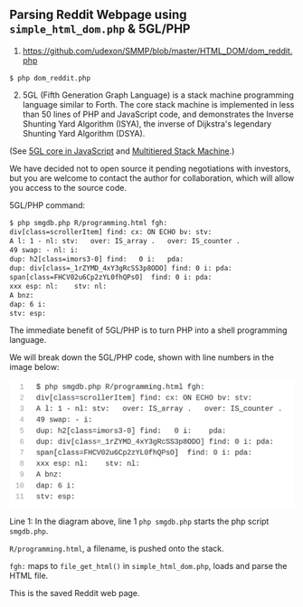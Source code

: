 ## Parsing Reddit Webpage using `simple_html_dom.php` & 5GL/PHP


1. https://github.com/udexon/SMMP/blob/master/HTML_DOM/dom_reddit.php
```
$ php dom_reddit.php
```


2. 5GL (Fifth Generation Graph Language) is a stack machine programming language similar to Forth. The core stack machine is implemented in less than 50 lines of PHP and JavaScript code, and demonstrates the Inverse Shunting Yard Algorithm (ISYA), the inverse of Dijkstra's legendary Shunting Yard Algorithm (DSYA).

(See [5GL core in JavaScript](http://5gl.epizy.com/nsm/fgl.html) and [Multitiered Stack Machine](https://github.com/udexon/SMMP/blob/master/MultitieredStackMachine.md).) 

We have decided not to open source it pending negotiations with investors, but you are welcome to contact the author for collaboration, which will allow you access to the source code.

5GL/PHP command:
```
$ php smgdb.php R/programming.html fgh: 
div[class=scrollerItem] find: cx: ON ECHO bv: stv: 
A l: 1 - nl: stv:   over: IS_array .   over: IS_counter . 
49 swap: - nl: i: 
dup: h2[class=imors3-0] find:   0 i:   pda: 
dup: div[class=_1rZYMD_4xY3gRcSS3p8ODO] find: 0 i: pda:  
span[class=FHCV02u6Cp2zYL0fhQPsO]  find: 0 i: pda:   
xxx esp: nl:    stv: nl: 
A bnz:  
dap: 6 i: 
stv: esp:
```

The immediate benefit of 5GL/PHP is to turn PHP into a shell programming language.

We will break down the 5GL/PHP code, shown with line numbers in the image below:

<img src="https://github.com/udexon/SMMP/blob/master/HTML_DOM/dom_reddit.png" width="520">
              
Line 1: In the diagram above, line 1 `php smgdb.php` starts the php script `smgdb.php`.

`R/programming.html`, a filename, is pushed onto the stack.

`fgh:` maps to `file_get_html()` in `simple_html_dom.php`, loads and parse the HTML file.

This is the saved Reddit web page.
                                                                                          

